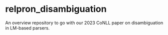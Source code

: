 # relpron_disambiguation
An overview repository to go with our 2023 CoNLL paper on disambiguation in LM-based parsers.
